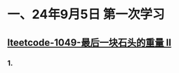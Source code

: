 # 一、24年9月5日 第一次学习
## [lteetcode-1049-最后一块石头的重量 II](https://leetcode.cn/problems/last-stone-weight-ii/description/)

### 1.



